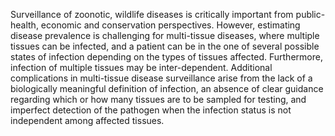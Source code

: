 Surveillance of zoonotic, wildlife diseases is critically important from public-health, economic and conservation perspectives.
However, estimating disease prevalence is challenging for multi-tissue diseases, where multiple tissues can be infected, and a patient can be in the one of several possible states of infection depending on the types of tissues affected. 
Furthermore, infection of multiple tissues may be inter-dependent. Additional complications in multi-tissue disease surveillance arise from the lack of a biologically meaningful definition of infection, an absence of clear guidance regarding which or how many tissues are to be sampled for testing, and imperfect detection of the pathogen when the infection status is not independent among affected tissues. 
